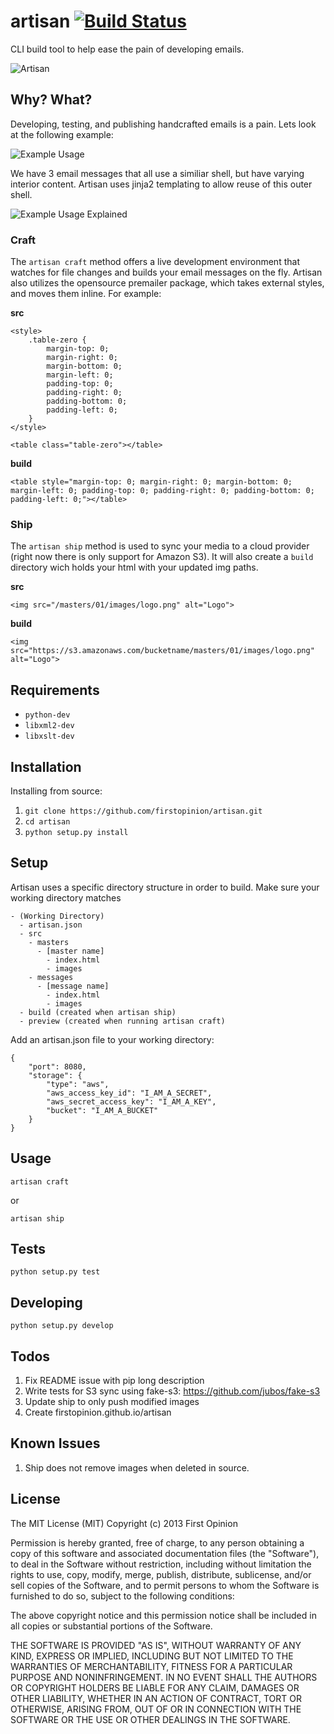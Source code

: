 artisan [![Build Status](https://travis-ci.org/firstopinion/artisan.png)](https://travis-ci.org/firstopinion/artisan)
=======

CLI build tool to help ease the pain of developing emails.

![Artisan](http://i.cloudup.com/9oBp4FQSRO.jpg)



Why? What?
----------
Developing, testing, and publishing handcrafted emails is a pain. Lets look at the following example:

![Example Usage](https://i.cloudup.com/yPloOPZ189.png)

We have 3 email messages that all use a similiar shell, but have varying interior content. Artisan uses jinja2 templating to allow reuse of this outer shell.

![Example Usage Explained](https://i.cloudup.com/J2zFfpnLmj.png)

### Craft

The `artisan craft` method offers a live development environment that watches for file changes and builds your email messages on the fly. Artisan also utilizes the opensource premailer package, which takes external styles, and moves them inline. For example:

**src**

	<style>
		.table-zero {
			margin-top: 0;
			margin-right: 0;
			margin-bottom: 0;
			margin-left: 0;
			padding-top: 0;
			padding-right: 0;
			padding-bottom: 0;
			padding-left: 0;
		}
	</style>
	
	<table class="table-zero"></table>
	
**build**

	<table style="margin-top: 0; margin-right: 0; margin-bottom: 0; margin-left: 0; padding-top: 0; padding-right: 0; padding-bottom: 0; padding-left: 0;"></table>


### Ship

The `artisan ship` method is used to sync your media to a cloud provider (right now there is only support for Amazon S3). It will also create a `build` directory wich holds your html with your updated img paths.

**src**

	<img src="/masters/01/images/logo.png" alt="Logo">

**build**

	<img src="https://s3.amazonaws.com/bucketname/masters/01/images/logo.png" alt="Logo">



Requirements
------------
- `python-dev`
- `libxml2-dev`
- `libxslt-dev`


Installation
------------

Installing from source:

1. `git clone https://github.com/firstopinion/artisan.git`
2. `cd artisan`
3. `python setup.py install`


Setup
-----

Artisan uses a specific directory structure in order to build. Make sure your working directory matches

	- (Working Directory)
	  - artisan.json
	  - src
	    - masters
	      - [master name]
	        - index.html
	        - images
	    - messages
	      - [message name]
	        - index.html
	        - images
	  - build (created when artisan ship)
	  - preview (created when running artisan craft)

Add an artisan.json file to your working directory:
	
	{
		"port": 8080,
		"storage": {
			"type": "aws",
			"aws_access_key_id": "I_AM_A_SECRET",
			"aws_secret_access_key": "I_AM_A_KEY",
			"bucket": "I_AM_A_BUCKET"
		}
	}



Usage
-----

`artisan craft`

or

`artisan ship`



Tests
-----

`python setup.py test`



Developing
----------

`python setup.py develop`



Todos
-----

1. Fix README issue with pip long description
2. Write tests for S3 sync using fake-s3: https://github.com/jubos/fake-s3
3. Update ship to only push modified images
4. Create firstopinion.github.io/artisan

Known Issues
------------

1. Ship does not remove images when deleted in source.



License
-------
The MIT License (MIT)
Copyright (c) 2013 First Opinion

Permission is hereby granted, free of charge, to any person obtaining a copy
of this software and associated documentation files (the "Software"), to deal
in the Software without restriction, including without limitation the rights
to use, copy, modify, merge, publish, distribute, sublicense, and/or sell
copies of the Software, and to permit persons to whom the Software is
furnished to do so, subject to the following conditions:

The above copyright notice and this permission notice shall be included in
all copies or substantial portions of the Software.

THE SOFTWARE IS PROVIDED "AS IS", WITHOUT WARRANTY OF ANY KIND, EXPRESS OR
IMPLIED, INCLUDING BUT NOT LIMITED TO THE WARRANTIES OF MERCHANTABILITY,
FITNESS FOR A PARTICULAR PURPOSE AND NONINFRINGEMENT. IN NO EVENT SHALL THE
AUTHORS OR COPYRIGHT HOLDERS BE LIABLE FOR ANY CLAIM, DAMAGES OR OTHER
LIABILITY, WHETHER IN AN ACTION OF CONTRACT, TORT OR OTHERWISE, ARISING FROM,
OUT OF OR IN CONNECTION WITH THE SOFTWARE OR THE USE OR OTHER DEALINGS IN
THE SOFTWARE.